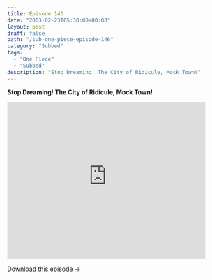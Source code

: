 ```yaml
---
title: Episode 146
date: "2003-02-23T05:30:00+00:00"
layout: post
draft: false
path: "/sub-one-piece-episode-146"
category: "Subbed"
tags:
  - "One Piece"
  - "Subbed"
description: "Stop Dreaming! The City of Ridicule, Mock Town!"
---
```


**Stop Dreaming! The City of Ridicule, Mock Town!**

<iframe width="640" height="360" src="https://www.rapidvideo.com/e/FXQE5F1KGI" frameborder="0" marginwidth=0 marginheight=0 scrolling=no allowfullscreen style="max-width:90%;"></iframe>

<a href="http://ouo.io/qs/eCodkFEQ?s=https://www.rapidvideo.com/d/FXQE5F1KGI" class="styled_a">Download this episode →</a>

